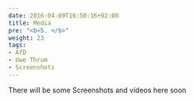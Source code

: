 ```yaml
---
date: 2016-04-09T16:50:16+02:00
title: Media
pre: "<b>5. </b>"
weight: 23
tags:
- AfD
- Uwe Thrum
- Screenshots
---
```


There will be some Screenshots and videos here soon
